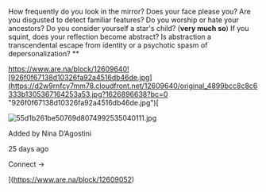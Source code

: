 How frequently do you look in the mirror? Does your face please you? Are you disgusted to detect familiar features? Do you worship or hate your ancestors? Do you consider yourself a star's child? (**very much so**) If you squint, does your reflection become abstract? Is abstraction a transcendental escape from identity or a psychotic spasm of depersonalization? **

https://www.are.na/block/12609640![926f0f67138d10326fa92a4516db46de.jpg](https://d2w9rnfcy7mm78.cloudfront.net/12609640/original_4899bcc8c8c6333b1305367164253a53.jpg?1626896638?bc=0 "926f0f67138d10326fa92a4516db46de.jpg")[

![55d1b261be50769d8074992535040111.jpg](https://images.are.na/eyJidWNrZXQiOiJhcmVuYV9pbWFnZXMiLCJrZXkiOiIxMjYwOTA1Mi9vcmlnaW5hbF81OTI3OTNiYzQ2NDJhYTAyM2U0OTljODAyZjI4Mzk1ZS5qcGciLCJlZGl0cyI6eyJyZXNpemUiOnsid2lkdGgiOjMxNSwiaGVpZ2h0IjozMTUsImZpdCI6Imluc2lkZSIsIndpdGhvdXRFbmxhcmdlbWVudCI6dHJ1ZX0sIndlYnAiOnsicXVhbGl0eSI6ODV9LCJwbmciOnsicXVhbGl0eSI6ODV9LCJyb3RhdGUiOm51bGx9fQ==)

Added by Nina D’Agostini

25 days ago

Connect →

](https://www.are.na/block/12609052)
